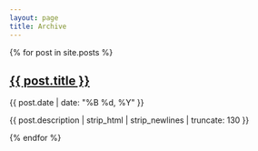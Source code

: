 ```yaml
---
layout: page
title: Archive
---
```


{% for post in site.posts %}
  <h2 class="post-title"><a href="{{ post.url }}">{{ post.title }}</a></h2>
  <span class="post-date">{{ post.date | date: "%B %d, %Y" }}</span>
  <p>{{ post.description | strip_html | strip_newlines | truncate: 130 }}</p>
{% endfor %}
